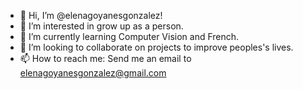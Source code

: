 - 👋 Hi, I’m @elenagoyanesgonzalez!
- 👀 I’m interested in grow up as a person.
- 🌱 I’m currently learning Computer Vision and French.
- 💞️ I’m looking to collaborate on projects to improve peoples's lives.
- 📫 How to reach me: Send me an email to elenagoyanesgonzalez@gmail.com
